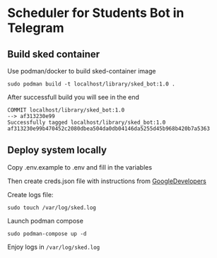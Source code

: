 Scheduler for Students Bot in Telegram
========================================

Build sked container
--------------------

Use podman/docker to build sked-container image  
~~~shell
sudo podman build -t localhost/library/sked_bot:1.0 .
~~~
After successfull build you will see in the end
~~~
COMMIT localhost/library/sked_bot:1.0
--> af313230e99
Successfully tagged localhost/library/sked_bot:1.0
af313230e99b470452c2080dbea504da0db04146da5255d45b968b420b7a5363
~~~

Deploy system locally
---------------------

Copy .env.example to .env and fill in the variables 

Then create creds.json file with instructions from [GoogleDevelopers](https://developers.google.com/sheets/api/quickstart/python)

Create logs file: 
~~~shell
sudo touch /var/log/sked.log
~~~
Launch podman compose
~~~shell
sudo podman-compose up -d
~~~

Enjoy logs in `/var/log/sked.log`


